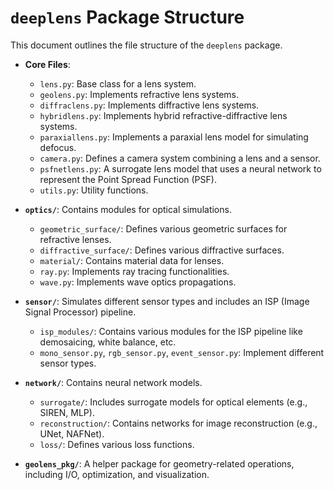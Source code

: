 # `deeplens` Package Structure

This document outlines the file structure of the `deeplens` package.

-   **Core Files**:
    -   `lens.py`: Base class for a lens system.
    -   `geolens.py`: Implements refractive lens systems.
    -   `diffraclens.py`: Implements diffractive lens systems.
    -   `hybridlens.py`: Implements hybrid refractive-diffractive lens systems.
    -   `paraxiallens.py`: Implements a paraxial lens model for simulating defocus.
    -   `camera.py`: Defines a camera system combining a lens and a sensor.
    -   `psfnetlens.py`: A surrogate lens model that uses a neural network to represent the Point Spread Function (PSF).
    -   `utils.py`: Utility functions.

-   **`optics/`**: Contains modules for optical simulations.
    -   `geometric_surface/`: Defines various geometric surfaces for refractive lenses.
    -   `diffractive_surface/`: Defines various diffractive surfaces.
    -   `material/`: Contains material data for lenses.
    -   `ray.py`: Implements ray tracing functionalities.
    -   `wave.py`: Implements wave optics propagations.

-   **`sensor/`**: Simulates different sensor types and includes an ISP (Image Signal Processor) pipeline.
    -   `isp_modules/`: Contains various modules for the ISP pipeline like demosaicing, white balance, etc.
    -   `mono_sensor.py`, `rgb_sensor.py`, `event_sensor.py`: Implement different sensor types.

-   **`network/`**: Contains neural network models.
    -   `surrogate/`: Includes surrogate models for optical elements (e.g., SIREN, MLP).
    -   `reconstruction/`: Contains networks for image reconstruction (e.g., UNet, NAFNet).
    -   `loss/`: Defines various loss functions.

-   **`geolens_pkg/`**: A helper package for geometry-related operations, including I/O, optimization, and visualization.